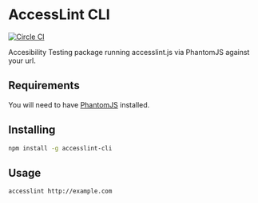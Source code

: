 # AccessLint CLI

[![Circle
CI](https://circleci.com/gh/accesslint/accesslint-cli.svg?style=svg)](https://circleci.com/gh/accesslint/accesslint-cli)

Accesibility Testing package running accesslint.js via PhantomJS against your
url.

## Requirements

You will need to have [PhantomJS](http://phantomjs.org/) installed.

## Installing

```bash
npm install -g accesslint-cli
```

## Usage

```
accesslint http://example.com
```
